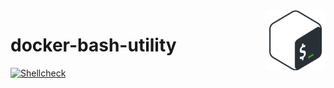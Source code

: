 <img align="right" width="96px" src="./assets/1200px-Bash_Logo_Colored.svg.png">

# docker-bash-utility

[![Shellcheck](https://github.com/Dup4/docker-bash-utility/actions/workflows/shellcheck.yml/badge.svg)](https://github.com/Dup4/docker-bash-utility/actions/workflows/shellcheck.yml)
